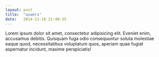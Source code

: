 ```yaml
---
layout: post
title:  "aswers"
date:   2014-12-16 21:40:35
---
```


Lorem ipsum dolor sit amet, consectetur adipisicing elit. Eveniet enim, accusamus debitis. Quisquam fuga odio consequuntur soluta molestiae eaque quod, necessitatibus voluptatum quos, aperiam quae fugiat aspernatur incidunt, maxime perspiciatis!

